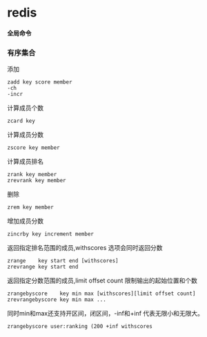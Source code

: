 # redis

#### 全局命令
### 有序集合
添加
~~~
zadd key score member 
-ch
-incr 
~~~
计算成员个数
~~~
zcard key
~~~
计算成员分数
~~~
zscore key member
~~~
计算成员排名
~~~
zrank key member
zrevrank key member
~~~
删除 
~~~
zrem key member
~~~
增加成员分数
~~~
zincrby key increment member
~~~
返回指定排名范围的成员,withscores 选项会同时返回分数
~~~
zrange    key start end [withscores]
zrevrange key start end 
~~~
返回指定分数范围的成员,limit offset count 限制输出的起始位置和个数
~~~
zrangebyscore    key min max [withscores][limit offset count]
zrevrangebyscore key min max ...
~~~
同时min和max还支持开区间，闭区间，-inf和+inf 代表无限小和无限大。
~~~
zrangebyscore user:ranking (200 +inf withscores
~~~
#### 

